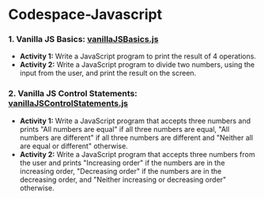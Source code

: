 # Codespace-Javascript
### 1. Vanilla JS Basics: [vanillaJSBasics.js](/vanillaJSBasics.js) ### 
* **Activity 1:** Write a JavaScript program to print the result of 4 operations.
* **Activity 2:** Write a JavaScript program to divide two numbers, using the input from the user, and print the result on the screen.

### 2. Vanilla JS Control Statements: [vanillaJSControlStatements.js](/vanillaJSControlStatements.js) ### 
* **Activity 1:** Write a JavaScript program that accepts three numbers and prints "All numbers are equal" if all three numbers are equal, "All numbers are different" if all three numbers are different and "Neither all are equal or different" otherwise.
* **Activity 2:** Write a JavaScript program that accepts three numbers from the user and prints "Increasing order" if the numbers are in the increasing order, "Decreasing order" if the numbers are in the decreasing order, and "Neither increasing or decreasing order" otherwise.
